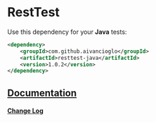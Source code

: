 # RestTest
Use this dependency for your **Java** tests:

```xml
<dependency>
    <groupId>com.github.aivancioglo</groupId>
    <artifactId>resttest-java</artifactId>
    <version>1.0.2</version>
</dependency>
``` 

## [Documentation](https://github.com/aivancioglo/RestTest/wiki/RestTest-Wiki)

#### [Change Log](https://github.com/aivancioglo/RestTest/blob/master/changeLog.md)